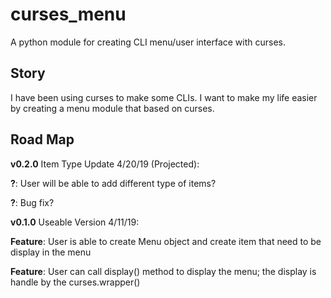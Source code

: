 # curses_menu
A python module for creating CLI menu/user interface with curses. 


## Story

I have been using curses to make some CLIs. I want to make my life easier by creating a menu module that based on curses. 

## Road Map

**v0.2.0** Item Type Update 4/20/19 (Projected):

**?**: User will be able to add different type of items?

**?**: Bug fix?



**v0.1.0** Useable Version 4/11/19:

**Feature**: User is able to create Menu object and create item that need to be display in the menu

**Feature**: User can call display() method to display the menu; the display is handle by the curses.wrapper()
